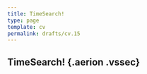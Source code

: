 ```yaml
---
title: TimeSearch!
type: page
template: cv
permalink: drafts/cv.15
---
```

## TimeSearch! {.aerion .vssec}